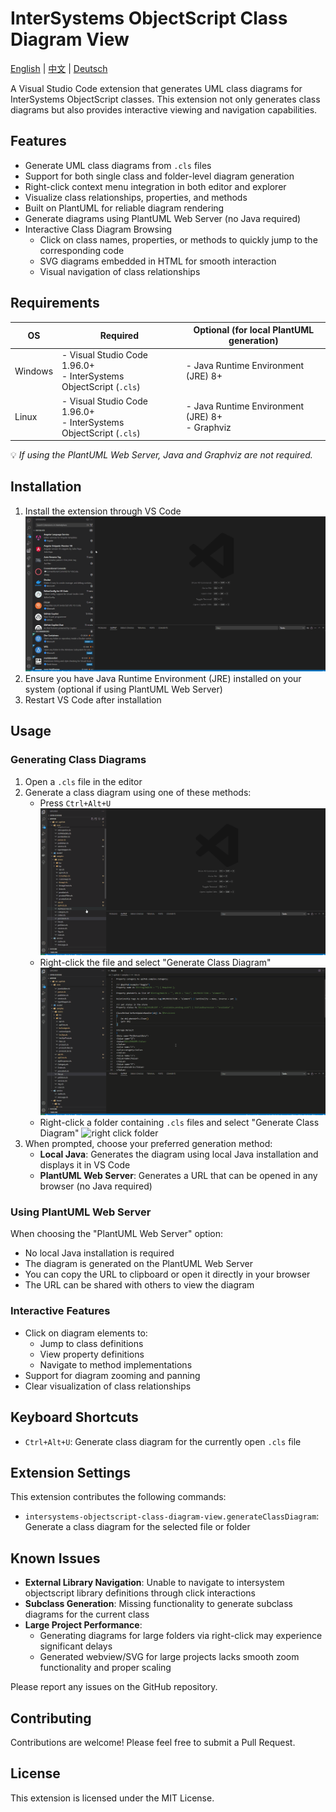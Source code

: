 # InterSystems ObjectScript Class Diagram View

[English](README.md) | [中文](README.zh-CN.md) | [Deutsch](README.de-DE.md)

A Visual Studio Code extension that generates UML class diagrams for InterSystems ObjectScript classes. This extension not only generates class diagrams but also provides interactive viewing and navigation capabilities.

## Features

- Generate UML class diagrams from `.cls` files
- Support for both single class and folder-level diagram generation
- Right-click context menu integration in both editor and explorer
- Visualize class relationships, properties, and methods
- Built on PlantUML for reliable diagram rendering
- Generate diagrams using PlantUML Web Server (no Java required)
- Interactive Class Diagram Browsing
  - Click on class names, properties, or methods to quickly jump to the corresponding code
  - SVG diagrams embedded in HTML for smooth interaction
  - Visual navigation of class relationships

## Requirements

| OS      | Required | Optional (for local PlantUML generation) |
|---------|---------|-----------------------------------------|
| Windows | - Visual Studio Code 1.96.0+  <br> - InterSystems ObjectScript (`.cls`) | - Java Runtime Environment (JRE) 8+ |
| Linux   | - Visual Studio Code 1.96.0+  <br> - InterSystems ObjectScript (`.cls`) | - Java Runtime Environment (JRE) 8+ <br> - Graphviz |

💡 *If using the PlantUML Web Server, Java and Graphviz are not required.*



## Installation
1. Install the extension through VS Code
![install plugin](images/install_plugin.gif)
2. Ensure you have Java Runtime Environment (JRE) installed on your system (optional if using PlantUML Web Server)
3. Restart VS Code after installation

## Usage

### Generating Class Diagrams
1. Open a `.cls` file in the editor
2. Generate a class diagram using one of these methods:
   - Press `Ctrl+Alt+U` 
   ![press shortcut](images/press_shortcut.gif)
   - Right-click the file and select "Generate Class Diagram"
   ![right click file](images/right_click_file.gif)
   - Right-click a folder containing `.cls` files and select "Generate Class Diagram"
   ![right click folder](images/right_click_folder.gif)
3. When prompted, choose your preferred generation method:
   - **Local Java**: Generates the diagram using local Java installation and displays it in VS Code
   - **PlantUML Web Server**: Generates a URL that can be opened in any browser (no Java required)

### Using PlantUML Web Server
When choosing the "PlantUML Web Server" option:
- No local Java installation is required
- The diagram is generated on the PlantUML Web Server
- You can copy the URL to clipboard or open it directly in your browser
- The URL can be shared with others to view the diagram

### Interactive Features
- Click on diagram elements to:
  - Jump to class definitions
  - View property definitions
  - Navigate to method implementations
- Support for diagram zooming and panning
- Clear visualization of class relationships

## Keyboard Shortcuts

- `Ctrl+Alt+U`: Generate class diagram for the currently open `.cls` file

## Extension Settings

This extension contributes the following commands:

* `intersystems-objectscript-class-diagram-view.generateClassDiagram`: Generate a class diagram for the selected file or folder

## Known Issues

- **External Library Navigation**: Unable to navigate to intersystem objectscript library definitions through click interactions
- **Subclass Generation**: Missing functionality to generate subclass diagrams for the current class
- **Large Project Performance**: 
  - Generating diagrams for large folders via right-click may experience significant delays
  - Generated webview/SVG for large projects lacks smooth zoom functionality and proper scaling

Please report any issues on the GitHub repository.

## Contributing

Contributions are welcome! Please feel free to submit a Pull Request.

## License

This extension is licensed under the MIT License.
